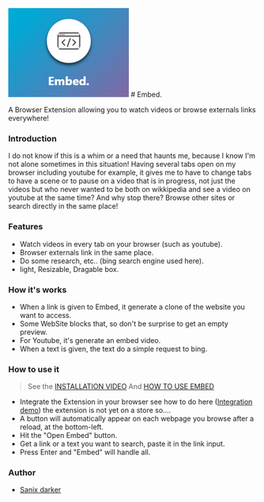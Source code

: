 <img src="logo.PNG" />
# Embed.

A Browser Extension allowing you to watch videos or browse externals links everywhere!

### Introduction
I do not know if this is a whim or a need that haunts me, because I know I'm not alone sometimes in this situation! Having several tabs open on my browser including youtube for example, it gives me to have to change tabs to have a scene or to pause on a video that is in progress, not just the videos but who never wanted to be both on wikkipedia and see a video on youtube at the same time? And why stop there? Browse other sites or search directly in the same place!

### Features

- Watch videos in every tab on your browser (such as youtube).
- Browser externals link in the same place.
- Do some research, etc.. (bing search engine used here).
- light, Resizable, Dragable box.

### How it's works

- When a link is given to Embed, it generate a clone of the website you want to access.
- Some WebSite blocks that, so don't be surprise to get an empty preview.
- For Youtube, it's generate an embed video.
- When a text is given, the text do a simple request to bing.

### How to use it

> See the <a href="" target="_blank">INSTALLATION VIDEO</a>
> And <a href="https://youtu.be/d0GykE_UcN4" target="_blank">HOW TO USE EMBED</a>

* Integrate the Extension in your browser see how to do here (<a href="">Integration demo</a>) the extension is not yet on a store so....
* A button will automatically appear on each webpage you browse after a reload, at the bottom-left.
* Hit the "Open Embed" button.
* Get a link or a text you want to search, paste it in the link input.
* Press Enter and "Embed" will handle all.


### Author

- [Sanix darker](https://github.com/Sanix-Darker)
